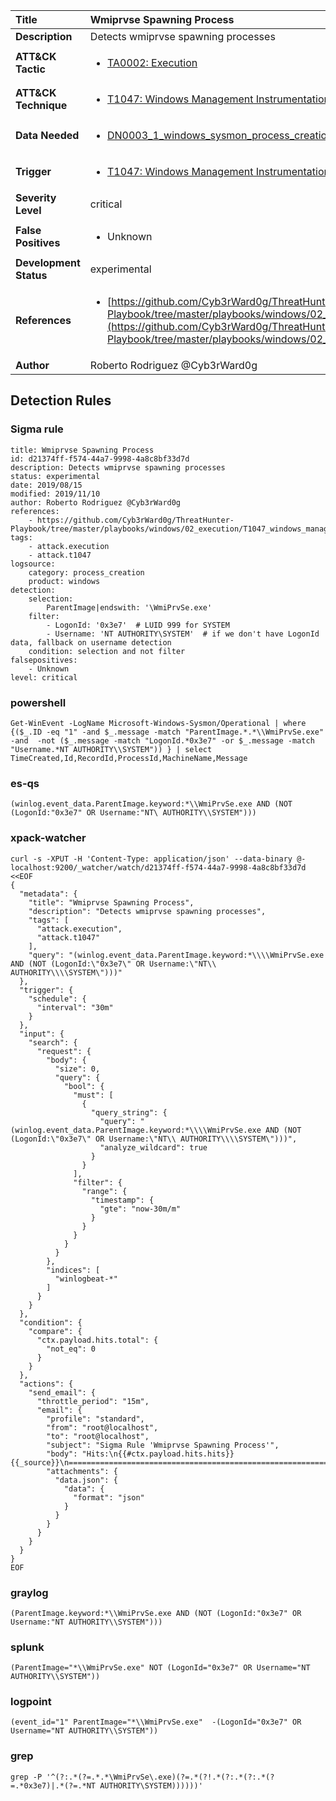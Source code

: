 | Title                    | Wmiprvse Spawning Process       |
|:-------------------------|:------------------|
| **Description**          | Detects wmiprvse spawning processes |
| **ATT&amp;CK Tactic**    |  <ul><li>[TA0002: Execution](https://attack.mitre.org/tactics/TA0002)</li></ul>  |
| **ATT&amp;CK Technique** | <ul><li>[T1047: Windows Management Instrumentation](https://attack.mitre.org/techniques/T1047)</li></ul>  |
| **Data Needed**          | <ul><li>[DN0003_1_windows_sysmon_process_creation](../Data_Needed/DN0003_1_windows_sysmon_process_creation.md)</li></ul>  |
| **Trigger**              | <ul><li>[T1047: Windows Management Instrumentation](../Triggers/T1047.md)</li></ul>  |
| **Severity Level**       | critical |
| **False Positives**      | <ul><li>Unknown</li></ul>  |
| **Development Status**   | experimental |
| **References**           | <ul><li>[https://github.com/Cyb3rWard0g/ThreatHunter-Playbook/tree/master/playbooks/windows/02_execution/T1047_windows_management_instrumentation/wmi_win32_process_create_remote.md](https://github.com/Cyb3rWard0g/ThreatHunter-Playbook/tree/master/playbooks/windows/02_execution/T1047_windows_management_instrumentation/wmi_win32_process_create_remote.md)</li></ul>  |
| **Author**               | Roberto Rodriguez @Cyb3rWard0g |


## Detection Rules

### Sigma rule

```
title: Wmiprvse Spawning Process
id: d21374ff-f574-44a7-9998-4a8c8bf33d7d
description: Detects wmiprvse spawning processes
status: experimental
date: 2019/08/15
modified: 2019/11/10
author: Roberto Rodriguez @Cyb3rWard0g
references:
    - https://github.com/Cyb3rWard0g/ThreatHunter-Playbook/tree/master/playbooks/windows/02_execution/T1047_windows_management_instrumentation/wmi_win32_process_create_remote.md
tags:
    - attack.execution
    - attack.t1047
logsource:
    category: process_creation
    product: windows
detection:
    selection:
        ParentImage|endswith: '\WmiPrvSe.exe'
    filter:
        - LogonId: '0x3e7'  # LUID 999 for SYSTEM
        - Username: 'NT AUTHORITY\SYSTEM'  # if we don't have LogonId data, fallback on username detection
    condition: selection and not filter
falsepositives:
    - Unknown
level: critical

```





### powershell
    
```
Get-WinEvent -LogName Microsoft-Windows-Sysmon/Operational | where {($_.ID -eq "1" -and $_.message -match "ParentImage.*.*\\WmiPrvSe.exe" -and  -not ($_.message -match "LogonId.*0x3e7" -or $_.message -match "Username.*NT AUTHORITY\\SYSTEM")) } | select TimeCreated,Id,RecordId,ProcessId,MachineName,Message
```


### es-qs
    
```
(winlog.event_data.ParentImage.keyword:*\\WmiPrvSe.exe AND (NOT (LogonId:"0x3e7" OR Username:"NT\ AUTHORITY\\SYSTEM")))
```


### xpack-watcher
    
```
curl -s -XPUT -H 'Content-Type: application/json' --data-binary @- localhost:9200/_watcher/watch/d21374ff-f574-44a7-9998-4a8c8bf33d7d <<EOF
{
  "metadata": {
    "title": "Wmiprvse Spawning Process",
    "description": "Detects wmiprvse spawning processes",
    "tags": [
      "attack.execution",
      "attack.t1047"
    ],
    "query": "(winlog.event_data.ParentImage.keyword:*\\\\WmiPrvSe.exe AND (NOT (LogonId:\"0x3e7\" OR Username:\"NT\\ AUTHORITY\\\\SYSTEM\")))"
  },
  "trigger": {
    "schedule": {
      "interval": "30m"
    }
  },
  "input": {
    "search": {
      "request": {
        "body": {
          "size": 0,
          "query": {
            "bool": {
              "must": [
                {
                  "query_string": {
                    "query": "(winlog.event_data.ParentImage.keyword:*\\\\WmiPrvSe.exe AND (NOT (LogonId:\"0x3e7\" OR Username:\"NT\\ AUTHORITY\\\\SYSTEM\")))",
                    "analyze_wildcard": true
                  }
                }
              ],
              "filter": {
                "range": {
                  "timestamp": {
                    "gte": "now-30m/m"
                  }
                }
              }
            }
          }
        },
        "indices": [
          "winlogbeat-*"
        ]
      }
    }
  },
  "condition": {
    "compare": {
      "ctx.payload.hits.total": {
        "not_eq": 0
      }
    }
  },
  "actions": {
    "send_email": {
      "throttle_period": "15m",
      "email": {
        "profile": "standard",
        "from": "root@localhost",
        "to": "root@localhost",
        "subject": "Sigma Rule 'Wmiprvse Spawning Process'",
        "body": "Hits:\n{{#ctx.payload.hits.hits}}{{_source}}\n================================================================================\n{{/ctx.payload.hits.hits}}",
        "attachments": {
          "data.json": {
            "data": {
              "format": "json"
            }
          }
        }
      }
    }
  }
}
EOF

```


### graylog
    
```
(ParentImage.keyword:*\\WmiPrvSe.exe AND (NOT (LogonId:"0x3e7" OR Username:"NT AUTHORITY\\SYSTEM")))
```


### splunk
    
```
(ParentImage="*\\WmiPrvSe.exe" NOT (LogonId="0x3e7" OR Username="NT AUTHORITY\\SYSTEM"))
```


### logpoint
    
```
(event_id="1" ParentImage="*\\WmiPrvSe.exe"  -(LogonId="0x3e7" OR Username="NT AUTHORITY\\SYSTEM"))
```


### grep
    
```
grep -P '^(?:.*(?=.*.*\WmiPrvSe\.exe)(?=.*(?!.*(?:.*(?:.*(?=.*0x3e7)|.*(?=.*NT AUTHORITY\SYSTEM))))))'
```



